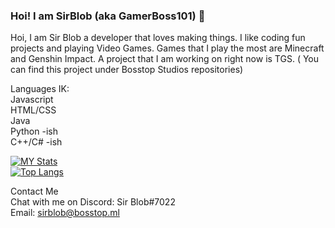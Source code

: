 ### Hoi! I am SirBlob (aka GamerBoss101) 👋

Hoi, I am Sir Blob a developer that loves making things. I like coding fun projects and playing Video Games. Games that I play the most are Minecraft and Genshin Impact. A project that I am working on right now is TGS. ( You can find this project under Bosstop Studios repositories)

Languages IK: </br>
Javascript</br>
HTML/CSS</br>
Java</br>
Python -ish</br>
C++/C# -ish</br>

[![MY Stats](https://github-readme-stats.vercel.app/api?username=GamerBoss101&layout=compact&show_icons=true)](https://github.com/GamerBoss101)<br>
[![Top Langs](https://github-readme-stats.vercel.app/api/top-langs/?username=GamerBoss101&layout=compact)](https://github.com/GamerBoss101)<br>


Contact Me</br>
Chat with me on Discord: Sir Blob#7022</br>
Email: <a>sirblob@bosstop.ml</a>

